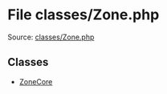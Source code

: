 File classes/Zone.php
=========
Source: [classes/Zone.php](https://github.com/PrestaShop/PrestaShop/blob/1.6.1.1/classes/Zone.php)


Classes
-------

* [ZoneCore](class.ZoneCore.md)

